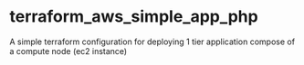 # terraform_aws_simple_app_php
A simple terraform configuration for deploying 1 tier application compose of a compute node (ec2 instance)

